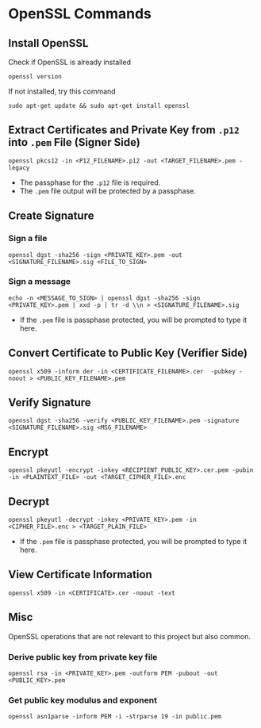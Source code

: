 # OpenSSL Commands

## Install OpenSSL

Check if OpenSSL is already installed

```
openssl version
```

If not installed, try this command

```
sudo apt-get update && sudo apt-get install openssl
```

## Extract Certificates and Private Key from `.p12` into `.pem` File (Signer Side)

```
openssl pkcs12 -in <P12_FILENAME>.p12 -out <TARGET_FILENAME>.pem -legacy
```

- The passphase for the `.p12` file is required.
- The `.pem` file output will be protected by a passphase.

## Create Signature

### Sign a file

```
openssl dgst -sha256 -sign <PRIVATE_KEY>.pem -out <SIGNATURE_FILENAME>.sig <FILE_TO_SIGN>
```

### Sign a message

```
echo -n <MESSAGE_TO_SIGN> | openssl dgst -sha256 -sign <PRIVATE_KEY>.pem | xxd -p | tr -d \\n > <SIGNATURE_FILENAME>.sig
```


- If the `.pem` file is passphase protected, you will be prompted to type it here.

## Convert Certificate to Public Key (Verifier Side)

```
openssl x509 -inform der -in <CERTIFICATE_FILENAME>.cer  -pubkey -noout > <PUBLIC_KEY_FILENAME>.pem
```

## Verify Signature

```
openssl dgst -sha256 -verify <PUBLIC_KEY_FILENAME>.pem -signature <SIGNATURE_FILENAME>.sig <MSG_FILENAME>
```

## Encrypt

```
openssl pkeyutl -encrypt -inkey <RECIPIENT_PUBLIC_KEY>.cer.pem -pubin -in <PLAINTEXT_FILE> -out <TARGET_CIPHER_FILE>.enc
```

## Decrypt

```
openssl pkeyutl -decrypt -inkey <PRIVATE_KEY>.pem -in <CIPHER_FILE>.enc > <TARGET_PLAIN_FILE>
```

- If the `.pem` file is passphase protected, you will be prompted to type it here.

## View Certificate Information

```
openssl x509 -in <CERTIFICATE>.cer -noout -text
```

## Misc

OpenSSL operations that are not relevant to this project but also common.

### Derive public key from private key file

```
openssl rsa -in <PRIVATE_KEY>.pem -outform PEM -pubout -out <PUBLIC_KEY>.pem
```

### Get public key modulus and exponent

```
openssl asn1parse -inform PEM -i -strparse 19 -in public.pem
```
